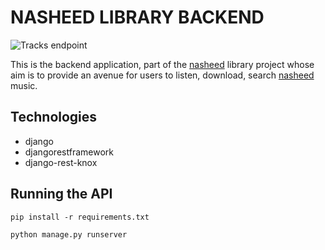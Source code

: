 # NASHEED LIBRARY BACKEND

![Tracks endpoint](https://ik.imagekit.io/8mch78q847k/nasheed-library-backend-endpoint-image_m1hgFxxwl.png?ik-sdk-version=javascript-1.4.3&updatedAt=1672469709581)

This is the backend application, part of the [nasheed](https://en.wikipedia.org/wiki/Nasheed) library project whose aim is to provide an avenue for users to listen, download, search [nasheed](https://en.wikipedia.org/wiki/Nasheed) music.

## Technologies

* django
* djangorestframework
* django-rest-knox
  
## Running the API

`pip install -r requirements.txt`

`python manage.py runserver`
